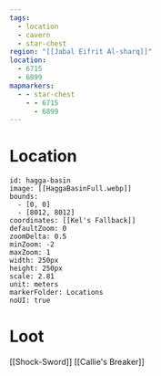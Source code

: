 ```yaml
---
tags:
  - location
  - cavern
  - star-chest
region: "[[Jabal Eifrit Al-sharq]]"
location:
  - 6715
  - 6899
mapmarkers:
  - - star-chest
    - - 6715
      - 6899
---
```

# Location
```leaflet
id: hagga-basin
image: [[HaggaBasinFull.webp]]
bounds:
  - [0, 0]
  - [8012, 8012]
coordinates: [[Kel's Fallback]]
defaultZoom: 0
zoomDelta: 0.5
minZoom: -2
maxZoom: 1
width: 250px
height: 250px
scale: 2.81
unit: meters
markerFolder: Locations
noUI: true
```
# Loot
[[Shock-Sword]]
[[Callie's Breaker]]